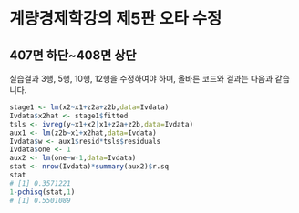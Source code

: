 # 계량경제학강의 제5판 오타 수정

## 407면 하단~408면 상단

실습결과 3행, 5행, 10행, 12행을 수정하여야 하며, 올바른 코드와 결과는 다음과 같습니다.

```r
stage1 <- lm(x2~x1+z2a+z2b,data=Ivdata)
Ivdata$x2hat <- stage1$fitted
tsls <- ivreg(y~x1+x2|x1+z2a+z2b,data=Ivdata)
aux1 <- lm(z2b~x1+x2hat,data=Ivdata)
Ivdata$w <- aux1$resid*tsls$residuals
Ivdata$one <- 1
aux2 <- lm(one~w-1,data=Ivdata)
stat <- nrow(Ivdata)*summary(aux2)$r.sq
stat
# [1] 0.3571221
1-pchisq(stat,1)
# [1] 0.5501089
```
